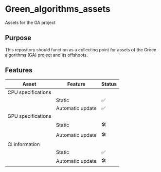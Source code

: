 # Green_algorithms_assets
Assets for the GA project

## Purpose
This repository should function as a collecting point for assets of the Green algorithms (GA) project and its offshoots. 

## Features
| Asset             | Feature           | Status            |
|-------------------|-------------------|-------------------|
| CPU specifications|                   |                   |
|                   | Static            | ✅                |
|                   | Automatic update  | ✅                |
| GPU specifications|                   |                   |
|                   | Static            | 🛠                |
|                   | Automatic update  | 🛠                |
| CI information    |                   |                   |
|                   | Static            | ✅                |
|                   | Automatic update  | 🛠                |